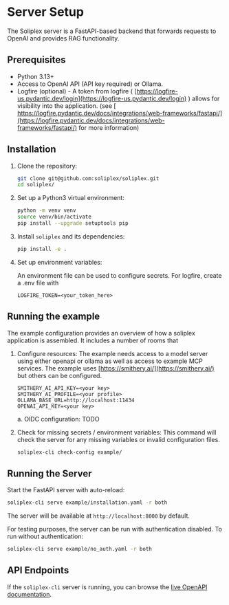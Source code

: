 # Server Setup

The Soliplex server is a FastAPI-based backend that forwards requests
to OpenAI and provides RAG functionality.

## Prerequisites

- Python 3.13+
- Access to OpenAI API (API key required) or Ollama.
- Logfire (optional) - A token from logfire ( [https://logfire-us.pydantic.dev/login](https://logfire-us.pydantic.dev/login) ) allows for visibility into the application. (see [ https://logfire.pydantic.dev/docs/integrations/web-frameworks/fastapi/](https://logfire.pydantic.dev/docs/integrations/web-frameworks/fastapi/) for more information)

## Installation

1. Clone the repository:
   ```bash
   git clone git@github.com:soliplex/soliplex.git
   cd soliplex/
   ```

2. Set up a Python3 virtual environment:
   ```bash
   python -m venv venv
   source venv/bin/activate
   pip install --upgrade setuptools pip
   ```

3. Install `soliplex` and its dependencies:
   ```bash
   pip install -e .
   ```
4. Set up environment variables:

   An environment file can be used to configure secrets.  For logfire, create a .env file with
   ```
   LOGFIRE_TOKEN=<your_token_here>
   ```
## Running the example

The example configuration provides an overview of how a soliplex application is assembled.  It includes a number of rooms that 

1. Configure resources:
   The example needs access to a model server using either openapi or ollama as well as access to example MCP services. The example uses [https://smithery.ai/](https://smithery.ai/) but others can be configured.
   ```
   SMITHERY_AI_API_KEY=<your key>
   SMITHERY_AI_PROFILE=<your profile>
   OLLAMA_BASE_URL=http://localhost:11434
   OPENAI_API_KEY=<your key>
   ```
   a. OIDC configuration:
   TODO

2. Check for missing secrets / environment variables:
   This command will check the server for any missing variables or invalid configuration files.
   ```bash
   soliplex-cli check-config example/
   ```




## Running the Server

Start the FastAPI server with auto-reload:

```bash
soliplex-cli serve example/installation.yaml -r both
```

The server will be available at `http://localhost:8000` by default.

For testing purposes, the server can be run with authentication disabled. To run without authentication:
```bash
soliplex-cli serve example/no_auth.yaml -r both
```

## API Endpoints

If the `soliplex-cli` server is running, you can browse the
[live OpenAPI documentation](http://localhost:8000/docs).

